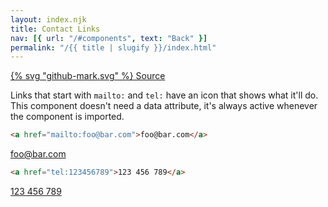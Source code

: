 ```yaml
---
layout: index.njk
title: Contact Links
nav: [{ url: "/#components", text: "Back" }]
permalink: "/{{ title | slugify }}/index.html"
---
```


<a href="https://github.com/iamschulz/ssstyles/blob/main/css/contactlinks.css" data-button>{% svg "github-mark.svg" %} Source</a>

Links that start with `mailto:` and `tel:` have an icon that shows what it'll do. This component doesn't need a data attribute, it's always active whenever the component is imported.

```html
<a href="mailto:foo@bar.com">foo@bar.com</a>
```

<a href="mailto:foo@bar.com">foo@bar.com</a><br>

```html
<a href="tel:123456789">123 456 789</a>
```

<a href="tel:123456789">123 456 789</a>
